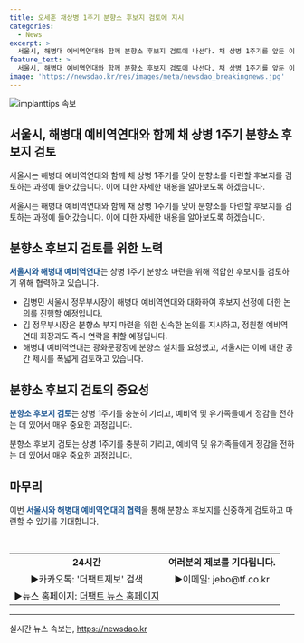 ```yaml
---
title: 오세훈 채상병 1주기 분향소 후보지 검토에 지시
categories:
  - News
excerpt: >
  서울시, 해병대 예비역연대와 함께 분향소 후보지 검토에 나선다. 채 상병 1주기를 앞둔 이번 분향소 마련에 김병민 서울시 정무부시장이 해병대 예비역연대와 대화할 예정. 시는 신속한 결정을 위해 노력 중. 해병대 예비역연대는 분향소 설치를 요청했고, 시는 적절한 장소를 제시할 예정.
feature_text: >
  서울시, 해병대 예비역연대와 함께 분향소 후보지 검토에 나선다. 채 상병 1주기를 앞둔 이번 분향소 마련에 김병민 서울시 정무부시장이 해병대 예비역연대와 대화할 예정. 시는 신속한 결정을 위해 노력 중. 해병대 예비역연대는 분향소 설치를 요청했고, 시는 적절한 장소를 제시할 예정.
image: 'https://newsdao.kr/res/images/meta/newsdao_breakingnews.jpg'
---
```


<p><img src="https://newsdao.kr/res/images/meta/newsdao_breakingnews.jpg" alt="implanttips 속보" /></p>

<h2 data-ke-size="size26">서울시, 해병대 예비역연대와 함께 채 상병 1주기 분향소 후보지 검토</h2>

<p>서울시는 해병대 예비역연대와 함께 채 상병 1주기를 맞아 분향소를 마련할 후보지를 검토하는 과정에 들어갔습니다. 이에 대한 자세한 내용을 알아보도록 하겠습니다.</p>

<p data-ke-size="size16">서울시는 해병대 예비역연대와 함께 채 상병 1주기를 맞아 분향소를 마련할 후보지를 검토하는 과정에 들어갔습니다. 이에 대한 자세한 내용을 알아보도록 하겠습니다.</p>

<h2 data-ke-size="size26">분향소 후보지 검토를 위한 노력</h2>

<p><b><span style="color: #1a5490;">서울시와 해병대 예비역연대</span></b>는 상병 1주기 분향소 마련을 위해 적합한 후보지를 검토하기 위해 협력하고 있습니다.</p>

<ul>
  <li>김병민 서울시 정무부시장이 해병대 예비역연대와 대화하여 후보지 선정에 대한 논의를 진행할 예정입니다.</li>
  <li>김 정무부시장은 분향소 부지 마련을 위한 신속한 논의를 지시하고, 정원철 예비역연대 회장과도 즉시 연락을 취할 예정입니다.</li>
  <li>해병대 예비역연대는 광화문광장에 분향소 설치를 요청했고, 서울시는 이에 대한 공간 제시를 폭넓게 검토하고 있습니다.</li>
</ul>

<h2 data-ke-size="size26">분향소 후보지 검토의 중요성</h2>

<p><b><span style="color: #1a5490;">분향소 후보지 검토</span></b>는 상병 1주기를 충분히 기리고, 예비역 및 유가족들에게 정감을 전하는 데 있어서 매우 중요한 과정입니다.</p>

<p data-ke-size="size16">분향소 후보지 검토는 상병 1주기를 충분히 기리고, 예비역 및 유가족들에게 정감을 전하는 데 있어서 매우 중요한 과정입니다.</p>

<h2 data-ke-size="size26">마무리</h2>

<p>이번 <b><span style="color: #1a5490;">서울시와 해병대 예비역연대의 협력</span></b>을 통해 분향소 후보지를 신중하게 검토하고 마련할 수 있기를 기대합니다.</p>

<p data-ke-size="size16">&nbsp;</p>

<table>
  <tbody>
    <tr>
      <td style="text-align: center; height: 17px;"><b>24시간</b></td>
      <td style="text-align: center; height: 17px;"><b>여러분의 제보를 기다립니다.</b></td>
    </tr>
    <tr>
      <td style="text-align: center; height: 17px;">▶카카오톡: '더팩트제보' 검색</td>
      <td style="text-align: center; height: 17px;">▶이메일: jebo@tf.co.kr</td>
    </tr>
    <tr>
      <td style="text-align: center; height: 17px;">▶뉴스 홈페이지: <a href="https://talk.tf.co.kr/bbs/report/write">더팩트 뉴스 홈페이지</a></td>
    </tr>
  </tbody>
</table>

<hr>
실시간 뉴스 속보는, <a href="https://newsdao.kr" rel="dofollow">https://newsdao.kr</a>


